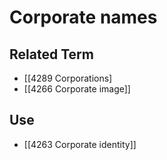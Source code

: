# Corporate names  

## Related Term

- [[4289 Corporations]
- [[4266 Corporate image]]  

## Use

- [[4263 Corporate identity]]  

